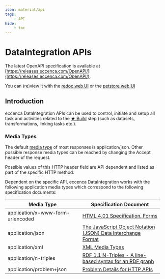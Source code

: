 ```yaml
---
icon: material/api
tags:
    - API
hide:
    - toc
---
```

# DataIntegration APIs

The latest OpenAPI specification is available at [https://releases.eccenca.com/OpenAPI/](https://releases.eccenca.com/OpenAPI/).

You can (re)view it with the [redoc web UI](https://redocly.github.io/redoc/?url=https://releases.eccenca.com/OpenAPI/eccenca-DataIntegration-OpenAPI-Reference-latest.json) or the [petstore web UI](https://petstore.swagger.io/?url=https://releases.eccenca.com/OpenAPI/eccenca-DataIntegration-OpenAPI-Reference-latest.json)

## Introduction

eccenca DataIntegration APIs can be used to control, initiate and setup all task and activities related to the [★ Build](../../build/index.md) step (such as datasets, transformations, linking tasks etc.).

### Media Types

The default [media type](https://en.wikipedia.org/wiki/Media_type) of most responses is application/json. Other possible response media types can be reached by changing the Accept header of the request.

Possible values of this HTTP header field are API dependent and listed as part of the specific HTTP method.

Dependent on the specific API, eccenca DataIntegration works with the following application media types which correspond to the following specification documents:

| Media Type                        | Specification Document                                                                               |
| --------------------------------- | ---------------------------------------------------------------------------------------------------- |
| application/x-www-form-urlencoded | [HTML 4.01 Specification, Forms](https://www.w3.org/TR/html401/interact/forms.html)                  |
| application/json                  | [The JavaScript Object Notation (JSON) Data Interchange Format](https://tools.ietf.org/html/rfc8259) |
| application/xml                   | [XML Media Types](https://tools.ietf.org/html/rfc7303)                                               |
| application/n-triples             | [RDF 1.1 N-Triples - A line-based syntax for an RDF graph](https://www.w3.org/TR/n-triples/)         |
| application/problem+json          | [Problem Details for HTTP APIs](https://tools.ietf.org/html/rfc7807)                                 |

